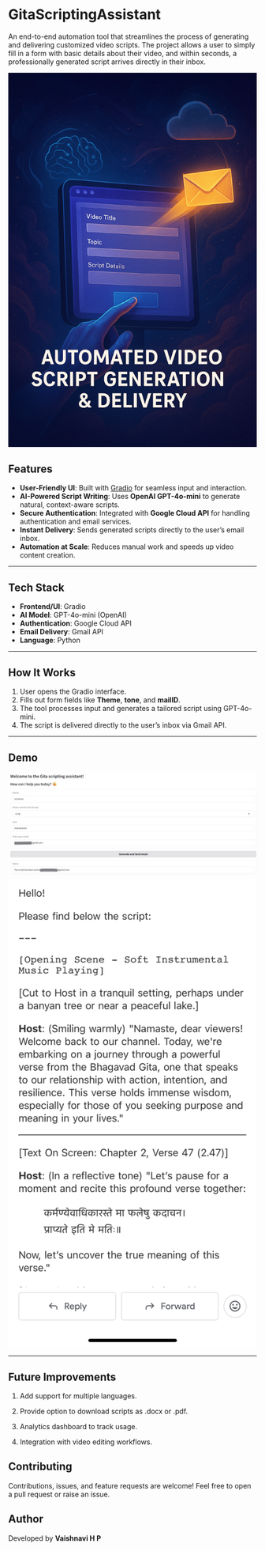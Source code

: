 # GitaScriptingAssistant
An end-to-end automation tool that streamlines the process of generating and delivering customized video scripts. The project allows a user to simply fill in a form with basic details about their video, and within seconds, a professionally generated script arrives directly in their inbox.

![cover](https://github.com/vaishnavipalyam/GitaScriptingAssistant/blob/main/artefacts/cover.png)

##  Features  
- **User-Friendly UI**: Built with [Gradio](https://www.gradio.app/) for seamless input and interaction.  
- **AI-Powered Script Writing**: Uses **OpenAI GPT-4o-mini** to generate natural, context-aware scripts.  
- **Secure Authentication**: Integrated with **Google Cloud API** for handling authentication and email services.  
- **Instant Delivery**: Sends generated scripts directly to the user’s email inbox.  
- **Automation at Scale**: Reduces manual work and speeds up video content creation.  

---

##  Tech Stack  
- **Frontend/UI**: Gradio  
- **AI Model**: GPT-4o-mini (OpenAI)  
- **Authentication**: Google Cloud API  
- **Email Delivery**: Gmail API  
- **Language**: Python  

---

##  How It Works  
1. User opens the Gradio interface.  
2. Fills out form fields like **Theme**, **tone**, and **mailID**.  
3. The tool processes input and generates a tailored script using GPT-4o-mini.  
4. The script is delivered directly to the user’s inbox via Gmail API.  

---

##  Demo  
![Demo UI Screenshot](https://github.com/vaishnavipalyam/GitaScriptingAssistant/blob/main/artefacts/UI.JPG) 
![Demo mail Screenshot](https://github.com/vaishnavipalyam/GitaScriptingAssistant/blob/main/artefacts/response_mail.jpg)

---

## Future Improvements

1. Add support for multiple languages.

2. Provide option to download scripts as .docx or .pdf.

3. Analytics dashboard to track usage.

4. Integration with video editing workflows.
   
## Contributing

Contributions, issues, and feature requests are welcome!
Feel free to open a pull request or raise an issue.

## Author

Developed by **Vaishnavi H P**
